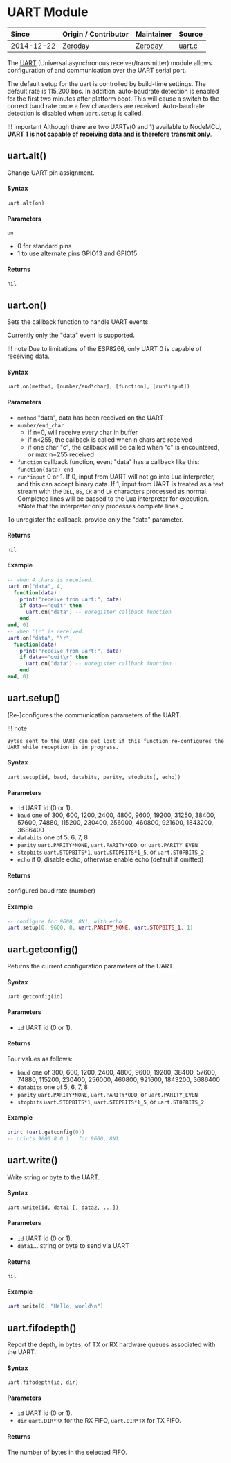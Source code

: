 # UART Module
| Since  | Origin / Contributor  | Maintainer  | Source  |
| :----- | :-------------------- | :---------- | :------ |
| 2014-12-22 | [Zeroday](https://github.com/funshine) | [Zeroday](https://github.com/funshine) | [uart.c](../../app/modules/uart.c)|

The [UART](https://en.wikipedia.org/wiki/Universal*asynchronous*receiver/transmitter) (Universal asynchronous receiver/transmitter) module allows configuration of and communication over the UART serial port.

The default setup for the uart is controlled by build-time settings. The default rate is 115,200 bps. In addition, auto-baudrate detection is enabled for the first two minutes
after platform boot. This will cause a switch to the correct baud rate once a few characters are received. Auto-baudrate detection is disabled when `uart.setup` is called.

!!! important
	Although there are two UARTs(0 and 1) available to NodeMCU, **UART 1 is not capable of receiving data and is therefore transmit only**.

## uart.alt()
Change UART pin assignment.

#### Syntax
`uart.alt(on)`

#### Parameters
`on`

- 0 for standard pins
- 1 to use alternate pins GPIO13 and GPIO15

#### Returns
`nil`

## uart.on()

Sets the callback function to handle UART events.

Currently only the "data" event is supported.

!!! note
	Due to limitations of the ESP8266, only UART 0 is capable of receiving data.

#### Syntax
`uart.on(method, [number/end*char], [function], [run*input])`

#### Parameters
- `method` "data", data has been received on the UART
- `number/end_char`
	- if n=0, will receive every char in buffer
	- if n<255, the callback is called when n chars are received
	- if one char "c", the callback will be called when "c" is encountered, or max n=255 received
- `function` callback function, event "data" has a callback like this: `function(data) end`
- `run*input` 0 or 1. If 0, input from UART will not go into Lua interpreter, and this can accept binary data. If 1, input from UART is treated as a text stream with the `DEL`, `BS`, `CR` and `LF` characters processed as normal.  Completed lines will be passed to the Lua interpreter for execution. *Note that the interpreter only processes complete lines._

To unregister the callback, provide only the "data" parameter.

#### Returns
`nil`

#### Example
```lua
-- when 4 chars is received.
uart.on("data", 4,
  function(data)
	print("receive from uart:", data)
	if data=="quit" then
	  uart.on("data") -- unregister callback function
	end
end, 0)
-- when '\r' is received.
uart.on("data", "\r",
  function(data)
	print("receive from uart:", data)
	if data=="quit\r" then
	  uart.on("data") -- unregister callback function
	end
end, 0)
```

## uart.setup()

(Re-)configures the communication parameters of the UART.

!!! note

    Bytes sent to the UART can get lost if this function re-configures the UART while reception is in progress.

#### Syntax
`uart.setup(id, baud, databits, parity, stopbits[, echo])`

#### Parameters
- `id` UART id (0 or 1).
- `baud` one of 300, 600, 1200, 2400, 4800, 9600, 19200, 31250, 38400, 57600, 74880, 115200, 230400, 256000, 460800, 921600, 1843200, 3686400
- `databits` one of 5, 6, 7, 8
- `parity` `uart.PARITY*NONE`, `uart.PARITY*ODD`, or `uart.PARITY_EVEN`
- `stopbits` `uart.STOPBITS*1`, `uart.STOPBITS*1_5`, or `uart.STOPBITS_2`
- `echo` if 0, disable echo, otherwise enable echo (default if omitted)

#### Returns
configured baud rate (number)

#### Example
```lua
-- configure for 9600, 8N1, with echo
uart.setup(0, 9600, 8, uart.PARITY_NONE, uart.STOPBITS_1, 1)
```

## uart.getconfig()

Returns the current configuration parameters of the UART.

#### Syntax
`uart.getconfig(id)`

#### Parameters
- `id` UART id (0 or 1).

#### Returns
Four values as follows:

- `baud` one of 300, 600, 1200, 2400, 4800, 9600, 19200, 38400, 57600, 74880, 115200, 230400, 256000, 460800, 921600, 1843200, 3686400
- `databits` one of 5, 6, 7, 8
- `parity` `uart.PARITY*NONE`, `uart.PARITY*ODD`, or `uart.PARITY_EVEN`
- `stopbits` `uart.STOPBITS*1`, `uart.STOPBITS*1_5`, or `uart.STOPBITS_2`

#### Example
```lua
print (uart.getconfig(0))
-- prints 9600 8 0 1   for 9600, 8N1
```



## uart.write()

Write string or byte to the UART.

#### Syntax
`uart.write(id, data1 [, data2, ...])`

#### Parameters
- `id` UART id (0 or 1).
- `data1`... string or byte to send via UART

#### Returns
`nil`

#### Example
```lua
uart.write(0, "Hello, world\n")
```

## uart.fifodepth()

Report the depth, in bytes, of TX or RX hardware queues associated with the
UART.

#### Syntax
`uart.fifodepth(id, dir)`

#### Parameters
- `id` UART id (0 or 1).
- `dir` `uart.DIR*RX` for the RX FIFO, `uart.DIR*TX` for TX FIFO.

#### Returns
The number of bytes in the selected FIFO.
